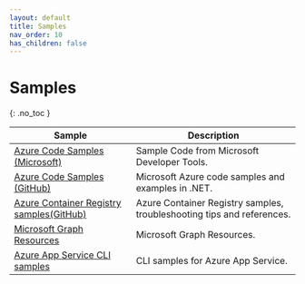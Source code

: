 ```yaml
---
layout: default
title: Samples
nav_order: 10
has_children: false
---
```


# Samples
{: .no_toc }



| Sample | Description |
| --- | --- | 
| [Azure Code Samples (Microsoft)](https://learn.microsoft.com/en-us/samples/browse/?products=azure) | Sample Code from Microsoft Developer Tools. |
| [Azure Code Samples (GitHub)](https://github.com/Azure-Samples)                                    | Microsoft Azure code samples and examples in .NET.|
| [Azure Container Registry samples(GitHub)](https://github.com/Azure/acr)                           | Azure Container Registry samples, troubleshooting tips and references. |
| [Microsoft Graph Resources](https://developer.microsoft.com/en-us/graph/gallery/?filterBy=Samples) | Microsoft Graph Resources. |
| [Azure App Service CLI samples](https://learn.microsoft.com/en-us/azure/app-service/samples-cli)   | CLI samples for Azure App Service. |



<br/>